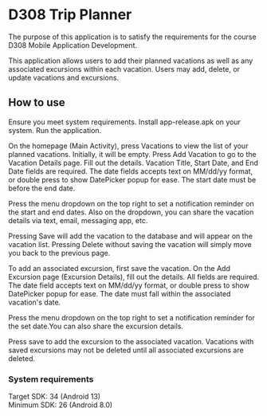# D308 Trip Planner

The purpose of this application is to satisfy the requirements for the course D308 Mobile Application Development.

This application allows users to add their planned vacations as well as any associated excursions within each vacation. Users may add, delete, or update vacations and excursions.


## How to use
Ensure you meet system requirements. Install app-release.apk on your system. Run the application.

On the homepage (Main Activity), press Vacations to view the list of your planned vacations. Initially, it will be empty. Press Add Vacation to go to the Vacation Details page. Fill out the details. Vacation Title, Start Date, and End Date fields are required. The date fields accepts text on MM/dd/yy format, or double press to show DatePicker popup for ease. The start date must be before the end date.

Press the menu dropdown on the top right to set a notification reminder on the start and end dates. Also on the dropdown, you can share the vacation details via text, email, messaging app, etc.

Pressing Save will add the vacation to the database and will appear on the vacation list. Pressing Delete without saving the vacation will simply move you back to the previous page.

To add an associated excursion, first save the vacation. On the Add Excursion page (Excursion Details), fill out the details. All fields are required. The date field accepts text on MM/dd/yy format, or double press to show DatePicker popup for ease. The date must fall within the associated vacation's date.

Press the menu dropdown on the top right to set a notification reminder for the set date.You can also share the excursion details.

Press save to add the excursion to the associated vacation. Vacations with saved excursions may not be deleted until all associated excursions are deleted.

### System requirements
Target SDK: 34 (Android 13)  
Minimum SDK: 26 (Android 8.0)